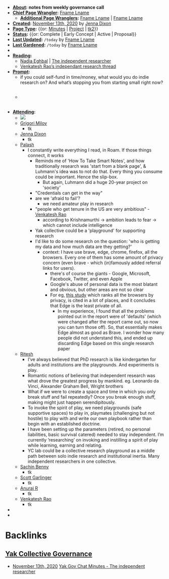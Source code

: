 - **[About](<About.md>):** __notes from weekly governance call__
- **[Chief Page Wrangler](<Chief Page Wrangler.md>):** [Fname Lname](<Fname Lname.md>)
    - **[Additional Page Wranglers](<Additional Page Wranglers.md>):** [Fname Lname](<Fname Lname.md>) | [Fname Lname](<Fname Lname.md>)
- **[Created](<Created.md>):** [November 13th, 2020](<November 13th, 2020.md>) by [Jenna Dixon](<Jenna Dixon.md>)
- **[Page Type](<Page Type.md>):** {{or: [Minutes](<Minutes.md>) | [Project](<Project.md>) | [tk2](<tk2.md>)}}
- **[Status](<Status.md>):** {{or: Complete | Early Concept | Active | Proposal}}
- **[Last Updated](<Last Updated.md>):** `/today` by [Fname Lname](<Fname Lname.md>)
- **[Last Gardened](<Last Gardened.md>):** `/today` by [Fname Lname](<Fname Lname.md>)
- 
- **[Reading](<Reading.md>):**
    - [Nadia Eghbal](https://nadiaeghbal.com/) | [The independent researcher](https://nadiaeghbal.com/independent-research)
    - [Venkatesh Rao’s independant research thread](https://twitter.com/vgr/status/1195789557465153536?s=21)
- **[Prompt](<Prompt.md>):**
    - if you could self-fund in time/money, what would you do indie research on? And what’s stopping you from starting small right now?
    - ## 
- **[Attending](<Attending.md>):** 
    - ![](https://firebasestorage.googleapis.com/v0/b/firescript-577a2.appspot.com/o/imgs%2Fapp%2FArtOfGig%2FVbb7PUZGHX.png?alt=media&token=cef04e13-6448-426f-a0ca-d49db7bba6ca)
    - [Grigori Milov](<Grigori Milov.md>)
        - tk
    - [Jenna Dixon](<Jenna Dixon.md>)
        - tk
    - [Palash](<Palash.md>)
        - I constantly write everything I read, in Roam. If those things connect, it works
            - Reminds me of 'How To Take Smart Notes', and how traditionally research was 'start from a blank page', & Luhmann's idea was to not do that. Every thing you consume could be important. Hence the slip-box.
                - But again, Luhmann did a huge 20-year project on 'society'
            - "Credentials can get in the way"
            - are we 'afraid to fail'?
                - we need amateur play in research
            - "people who get tenure in the US are very ambitious" - [Venkatesh Rao](<Venkatesh Rao.md>)
                - according to Krishnamurthi -> ambition leads to fear -> which cannot include intelligence
            - Yak collective could be a 'playground' for supporting research
            - I'd like to do some research on the question: 'who is getting my data and how much data are they getting?'
                - context: I have use brave, edge, chrome, firefox, all the browsers. Every one of them has some amount of privacy concern (even brave - which (in)famously added referral links for users).
                    - there's of course the giants - Google, Microsoft, Facebook, Twitter, and even Apple
                    - Google's abuse of personal data is the most blatant and obvious, but other areas are not so clear
                    - For eg, [this study](https://arstechnica.com/information-technology/2020/03/study-ranks-edges-default-privacy-settings-the-lowest-of-all-major-browsers/) which ranks all the browsers by privacy, is cited in a lot of places, and it concludes that Edge is the least private of all.
                        - In my experience, I found that all the problems pointed out in the report were of 'defaults' (which were changed after the report came out, so now you can turn those off). So, that essentially makes Edge almost as good as Brave. I wonder how many people did not understand this, and ended up discarding Edge based on this single research paper
    - [Ritesh](<Ritesh.md>)
        - I’ve always believed that PhD research is like kindergarten for adults and institutions are the playgrounds. And experiments is play.
        - Romantic notions of believing that independent research was what drove the greatest progress by mankind. eg. Leonardo da Vinci, Alexander Graham Bell, Wright brothers
        - What if we were to create a space and time in which you only break stuff and fail repeatedly? Once you break enough stuff, making might just happen serendipitously.
        - To invoke the spirit of play, we need playgrounds (safe supportive spaces) to play in, playmates (challenging but not hostile) to play with and write our own playbook rather than begin with an established doctrine.
        - I have been setting up the parameters (retired, no personal liabilities, basic survival catered) needed to stay independent. I’m currently ‘researching’ on invoking and instilling a spirit of play while learning, earning and relating. 
        - YC lab could be a collective research playground as a middle path between solo indie research and institutional inertia. Many independent researchers in one collective. 
    - [Sachin Benny](<Sachin Benny.md>)
        - tk
    - [Scott Garlinger](<Scott Garlinger.md>)
        - tk
    - [Anuraj R](<Anuraj R.md>)
        - tk
    - [Venkatesh Rao](<Venkatesh Rao.md>)
        - tk
- 
- 

# Backlinks
## [Yak Collective Governance](<Yak Collective Governance.md>)
- [November 13th, 2020](<November 13th, 2020.md>) [Yak Gov Chat Minutes - The independent researcher](<Yak Gov Chat Minutes - The independent researcher.md>)

